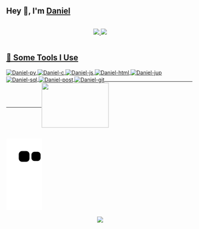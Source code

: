 <h2>Hey 👋, I'm <a href="https://github.com/danielhuf">Daniel</a></h2>
<br>
<div align="center">
  <a href="https://github.com/danielhuf">
  <img height="140em" src="https://github-readme-stats.vercel.app/api?username=danielhuf&show_icons=true&theme=tokyonight&include_all_commits=true&count_private=True"/>
  <img height="140em" src="https://github-readme-stats.vercel.app/api/top-langs/?username=danielhuf&layout=compact&langs_count=16&theme=tokyonight"/>
 </div>
<br>
<h2>🚀 Some Tools I Use</h2>
<div style="display: inline_block">
  <img align="center" alt="Daniel-py" height="30" width="40" src="https://cdn.jsdelivr.net/gh/devicons/devicon/icons/python/python-original.svg"/>
  <img align="center" alt="Daniel-c" height="30" width="40" src="https://cdn.jsdelivr.net/gh/devicons/devicon/icons/c/c-original.svg"/>  
  <img align="center" alt="Daniel-js" height="30" width="40" src="https://cdn.jsdelivr.net/gh/devicons/devicon/icons/javascript/javascript-original.svg"/>  
  <img align="center" alt="Daniel-html" height="30" width="40" src="https://cdn.jsdelivr.net/gh/devicons/devicon/icons/html5/html5-original.svg"/>
  <img align="center" alt="Daniel-jup" height="30" width="40" src="https://cdn.jsdelivr.net/gh/devicons/devicon/icons/jupyter/jupyter-original.svg"/>
  <img align="center" alt="Daniel-sql" height="30" width="40" src="https://cdn.jsdelivr.net/gh/devicons/devicon/icons/mysql/mysql-original-wordmark.svg"/>
  <img align="center" alt="Daniel-post" height="30" width="40" src="https://cdn.jsdelivr.net/gh/devicons/devicon/icons/postgresql/postgresql-original-wordmark.svg"/>
  <img align="center" alt="Daniel-git" height="30" width="40" src="https://cdn.jsdelivr.net/gh/devicons/devicon/icons/gitlab/gitlab-original.svg"/>
  &nbsp; &nbsp; &nbsp; &nbsp; &nbsp; &nbsp; &nbsp; &nbsp; &nbsp; &nbsp; &nbsp; &nbsp; &nbsp; &nbsp; &nbsp; &nbsp; &nbsp; &nbsp; &nbsp; &nbsp; &nbsp;
  &nbsp; &nbsp; &nbsp; &nbsp; &nbsp; &nbsp; &nbsp; &nbsp; &nbsp; &nbsp; &nbsp; &nbsp; &nbsp; &nbsp; &nbsp; &nbsp; &nbsp; &nbsp; &nbsp; &nbsp; &nbsp;
  <img align="center" height="120" width="180" src="https://media1.giphy.com/media/13HgwGsXF0aiGY/giphy.gif" />
</div>
  
 ##

![Snake animation](https://github.com/danielhuf/danielhuf/blob/output/github-contribution-grid-snake.svg)

<p align="center">
  <img src="https://capsule-render.vercel.app/api?type=waving&color=gradient&height=60&section=footer"/>
</p>

